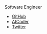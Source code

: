 Software Engineer

- [GitHub](https://github.com/ukiyoyo)
- [AtCoder](https://atcoder.jp/users/ukiyo)
- [Twitter](https://twitter.com/_ukiyoyo)

